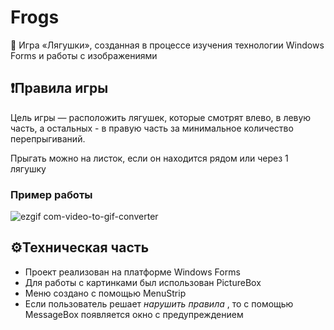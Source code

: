 # Frogs
🐸 Игра «Лягушки», созданная в процессе изучения технологии Windows Forms и работы с изображениями
## ❗Правила игры
Цель игры — расположить лягушек, которые смотрят влево, в левую часть, а остальных - в правую часть за минимальное количество перепрыгиваний.

Прыгать можно на листок, если он находится рядом или через 1 лягушку
### Пример работы
![ezgif com-video-to-gif-converter](https://github.com/user-attachments/assets/9b038b9a-74f6-4058-b3bd-c37345334bbf)

## ⚙️Техническая часть
* Проект реализован на платформе Windows Forms
* Для работы с картинками был использован PictureBox
* Меню создано с помощью MenuStrip
* Если пользователь решает _нарушить правила_ , то  с помощью MessageBox появляется окно с предупреждением
